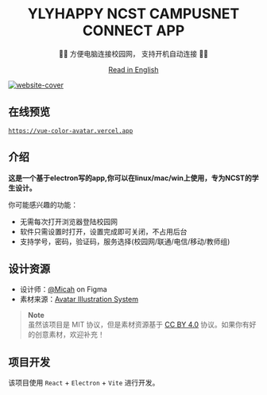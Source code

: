 <div align="center">
  <h1>YLYHAPPY NCST CAMPUSNET CONNECT APP</h1>

  <p>🧑‍🦱 方便电脑连接校园网， 支持开机自动连接 🧑‍🦳</p>

[Read in English](./README.md)

</div>

<a href="https://vue-color-avatar.vercel.app">
  <img src="./images/social-preview-1.png" alt="website-cover" />
</a>

## 在线预览

[`https://vue-color-avatar.vercel.app`](https://vue-color-avatar.vercel.app)

## 介绍

**这是一个基于electron写的app,你可以在linux/mac/win上使用，专为NCST的学生设计。**

你可能感兴趣的功能：

- 无需每次打开浏览器登陆校园网
- 软件只需设置时打开，设置完成即可关闭，不占用后台
- 支持学号，密码，验证码，服务选择(校园网/联通/电信/移动/教师组)

## 设计资源

- 设计师：[@Micah](https://www.figma.com/@Micah) on Figma
- 素材来源：[Avatar Illustration System](https://www.figma.com/community/file/829741575478342595)

> **Note**  
> 虽然该项目是 MIT 协议，但是素材资源基于 [CC BY 4.0](https://creativecommons.org/licenses/by/4.0/) 协议。如果你有好的创意素材，欢迎补充！

## 项目开发

该项目使用 `React` + `Electron` + `Vite` 进行开发。

```sh
```
